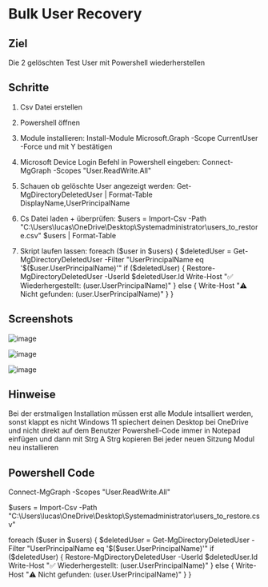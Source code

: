 # Bulk User Recovery

## Ziel 
Die 2 gelöschten Test User mit Powershell wiederherstellen

## Schritte
1. Csv Datei erstellen

2. Powershell öffnen

3. Module installieren:
   Install-Module Microsoft.Graph -Scope CurrentUser -Force und mit Y bestätigen

4. Microsoft Device Login Befehl in Powershell eingeben:
   Connect-MgGraph -Scopes "User.ReadWrite.All"

5. Schauen ob gelöschte User angezeigt werden:
    Get-MgDirectoryDeletedUser | Format-Table DisplayName,UserPrincipalName

6. Cs Datei laden + überprüfen:
   $users = Import-Csv -Path "C:\Users\lucas\OneDrive\Desktop\Systemadministrator\users_to_restore.csv"
   $users | Format-Table

7. Skript laufen lassen:
foreach ($user in $users) {
    $deletedUser = Get-MgDirectoryDeletedUser -Filter "UserPrincipalName eq '$($user.UserPrincipalName)'"
    if ($deletedUser) {
        Restore-MgDirectoryDeletedUser -UserId $deletedUser.Id
        Write-Host "✅ Wiederhergestellt: $($user.UserPrincipalName)"
    } else {
        Write-Host "⚠️ Nicht gefunden: $($user.UserPrincipalName)"
    }
}

## Screenshots
![image](https://github.com/user-attachments/assets/89c19af9-7bd1-4680-98b0-5be028ea4d83)

![image](https://github.com/user-attachments/assets/7ae27745-8d11-4454-a185-b8a958bee846)

![image](https://github.com/user-attachments/assets/27e422f7-d0a6-4639-a26d-a86f7d74e8b0)



## Hinweise
Bei der erstmaligen Installation müssen erst alle Module intsalliert werden, sonst klappt es nicht
Windows 11 spiechert deinen Desktop bei OneDrive und nicht direkt auf dem Benutzer
Powershell-Code immer in Notepad einfügen und dann mit Strg A Strg kopieren
Bei jeder neuen Sitzung Modul neu installieren

## Powershell Code

Connect-MgGraph -Scopes "User.ReadWrite.All"

$users = Import-Csv -Path "C:\Users\lucas\OneDrive\Desktop\Systemadministrator\users_to_restore.csv"

foreach ($user in $users) {
    $deletedUser = Get-MgDirectoryDeletedUser -Filter "UserPrincipalName eq '$($user.UserPrincipalName)'"
    if ($deletedUser) {
        Restore-MgDirectoryDeletedUser -UserId $deletedUser.Id
        Write-Host "✅ Wiederhergestellt: $($user.UserPrincipalName)"
    } else {
        Write-Host "⚠️ Nicht gefunden: $($user.UserPrincipalName)"
    }
}
